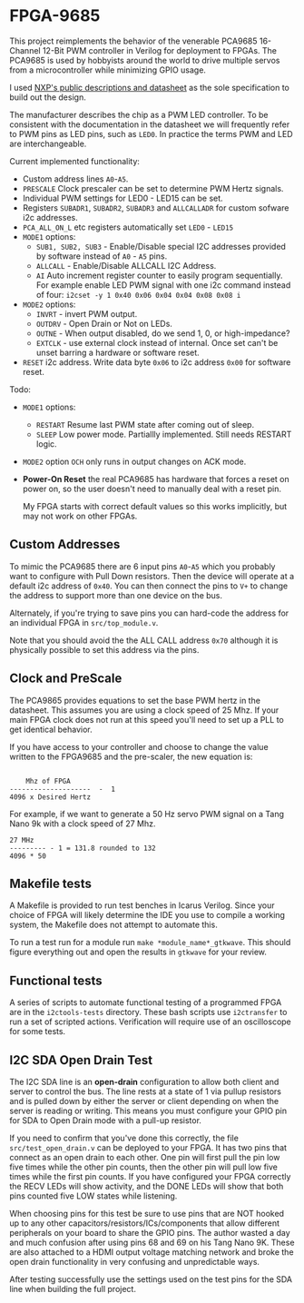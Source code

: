 # FPGA-9685

This project reimplements the behavior of the venerable PCA9685
16-Channel 12-Bit PWM controller in Verilog for deployment to
FPGAs. The PCA9685 is used by hobbyists around the world to drive
multiple servos from a microcontroller while minimizing GPIO usage.

I used [NXP's public descriptions and datasheet](https://www.nxp.com/products/power-management/lighting-driver-and-controller-ics/led-controllers/16-channel-12-bit-pwm-fm-plus-ic-bus-led-controller:PCA9685)  as the sole specification to build out the design.

The manufacturer describes the chip as a PWM LED controller. To be
consistent with the documentation in the datasheet we will frequently
refer to PWM pins as LED pins, such as `LED0`. In practice the terms
PWM and LED are interchangeable.

Current implemented functionality:

* Custom address lines `A0`-`A5`.
* `PRESCALE` Clock prescaler can be set to determine PWM Hertz signals.
* Individual PWM settings for LED0 - LED15 can be set.
* Registers `SUBADR1`, `SUBADR2`, `SUBADR3` and `ALLCALLADR` for custom
    sofware i2c addresses.
* `PCA_ALL_ON_L` etc registers automatically set `LED0` - `LED15`
* `MODE1` options:
    * `SUB1, SUB2, SUB3` - Enable/Disable special I2C addresses provided
        by software instead of `A0` - `A5` pins.
    * `ALLCALL` - Enable/Disable ALLCALL I2C Address.
    * `AI` Auto increment register counter to easily program sequentially.
        For example enable LED PWM signal with one i2c command instead of
        four: `i2cset -y 1 0x40 0x06 0x04 0x04 0x08 0x08 i`
* `MODE2` options:
    * `INVRT` - invert PWM output.
    * `OUTDRV` - Open Drain or Not on LEDs.
    * `OUTNE` - When output disabled, do we send 1, 0, or high-impedance?
    * `EXTCLK` - use external clock instead of internal. Once set can't
        be unset barring a hardware or software reset.
* `RESET` i2c address. Write data byte `0x06` to i2c address `0x00` for
    software reset.

Todo:

* `MODE1` options:
    * `RESTART` Resume last PWM state after coming out of sleep.
    * `SLEEP` Low power mode.
        Partiallly implemented. Still needs RESTART logic.
* `MODE2` option `OCH` only runs in output changes on ACK mode.
* **Power-On Reset** the real PCA9685 has hardware that forces a
    reset on power on, so the user doesn't need to manually deal
    with a reset pin.

    My FPGA starts with correct default values
    so this works implicitly, but may not work on other FPGAs.

## Custom Addresses

To mimic the PCA9685 there are 6 input pins `A0`-`A5` which you
probably want to configure with Pull Down resistors. Then the device
will operate at a default i2c address of `0x40`. You can then connect
the pins to `V+` to change the address to support more than one device
on the bus.

Alternately, if you're trying to save pins you can hard-code the address
for an individual FPGA in `src/top_module.v`.

Note that you should avoid the the ALL CALL address `0x70` although it is
physically possible to set this address via the pins.

## Clock and PreScale

The PCA9865 provides equations to set the base PWM hertz in the
datasheet. This assumes you are using a clock speed of 25 Mhz. If your
main FPGA clock does not run at this speed you'll need to set up a PLL
to get identical behavior.

If you have access to your controller and choose to change the value
written to the FPGA9685 and the pre-scaler, the new equation is:

```

    Mhz of FPGA
--------------------  -  1
4096 x Desired Hertz

```

For example, if we want to generate a 50 Hz servo PWM signal on a Tang
Nano 9k with a clock speed of 27 Mhz.

```
27 MHz
--------- - 1 = 131.8 rounded to 132
4096 * 50

```

## Makefile tests

A Makefile is provided to run test benches in Icarus Verilog. Since
your choice of FPGA will likely determine the IDE you use to compile a
working system, the Makefile does not attempt to automate this.

To run a test run for a module run `make *module_name*_gtkwave`. This
should figure everything out and open the results in `gtkwave` for
your review.

## Functional tests

A series of scripts to automate functional testing of a programmed
FPGA are in the `i2ctools-tests` directory. These bash scripts use
`i2ctransfer` to run a set of scripted actions. Verification will
require use of an oscilloscope for some tests.

## I2C SDA Open Drain Test

The I2C SDA line is an **open-drain** configuration to allow both
client and server to control the bus. The line rests at a state of 1
via pullup resistors and is pulled down by either the server or client
depending on when the server is reading or writing. This means you
must configure your GPIO pin for SDA to Open Drain mode with a pull-up
resistor.

If you need to confirm that you've done this correctly, the file
`src/test_open_drain.v` can be deployed to your FPGA. It has two pins
that connect as an open drain to each other. One pin will first pull
the pin low five times while the other pin counts, then the other pin
will pull low five times while the first pin counts. If you have
configured your FPGA correctly the RECV LEDs will show activity, and
the DONE LEDs will show that both pins counted five LOW states while
listening.

When choosing pins for this test be sure to use pins that are NOT
hooked up to any other capacitors/resistors/ICs/components that allow
different peripherals on your board to share the GPIO pins. The author
wasted a day and much confusion after using pins 68 and 69 on his Tang
Nano 9K. These are also attached to a HDMI output voltage matching
network and broke the open drain functionality in very confusing and
unpredictable ways.

After testing successfully use the settings used on the test pins for
the SDA line when building the full project.


